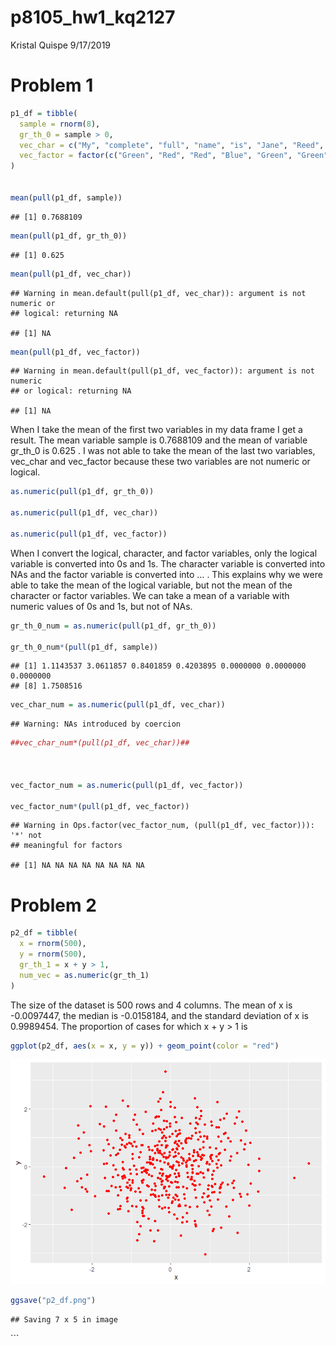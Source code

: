 p8105\_hw1\_kq2127
================
Kristal Quispe
9/17/2019

# Problem 1

``` r
p1_df = tibble(
  sample = rnorm(8),
  gr_th_0 = sample > 0, 
  vec_char = c("My", "complete", "full", "name", "is", "Jane", "Reed", "Doe"),
  vec_factor = factor(c("Green", "Red", "Red", "Blue", "Green", "Green", "Blue", "Blue"))
)


mean(pull(p1_df, sample))
```

    ## [1] 0.7688109

``` r
mean(pull(p1_df, gr_th_0))
```

    ## [1] 0.625

``` r
mean(pull(p1_df, vec_char))
```

    ## Warning in mean.default(pull(p1_df, vec_char)): argument is not numeric or
    ## logical: returning NA

    ## [1] NA

``` r
mean(pull(p1_df, vec_factor))
```

    ## Warning in mean.default(pull(p1_df, vec_factor)): argument is not numeric
    ## or logical: returning NA

    ## [1] NA

When I take the mean of the first two variables in my data frame I get a
result. The mean variable sample is 0.7688109 and the mean of variable
gr\_th\_0 is 0.625 . I was not able to take the mean of the last two
variables, vec\_char and vec\_factor because these two variables are not
numeric or logical.

``` r
as.numeric(pull(p1_df, gr_th_0))

as.numeric(pull(p1_df, vec_char))

as.numeric(pull(p1_df, vec_factor))
```

When I convert the logical, character, and factor variables, only the
logical variable is converted into 0s and 1s. The character variable is
converted into NAs and the factor variable is converted into … . This
explains why we were able to take the mean of the logical variable, but
not the mean of the character or factor variables. We can take a mean of
a variable with numeric values of 0s and 1s, but not of NAs.

``` r
gr_th_0_num = as.numeric(pull(p1_df, gr_th_0))

gr_th_0_num*(pull(p1_df, sample))
```

    ## [1] 1.1143537 3.0611857 0.8401859 0.4203895 0.0000000 0.0000000 0.0000000
    ## [8] 1.7508516

``` r
vec_char_num = as.numeric(pull(p1_df, vec_char))
```

    ## Warning: NAs introduced by coercion

``` r
##vec_char_num*(pull(p1_df, vec_char))##



vec_factor_num = as.numeric(pull(p1_df, vec_factor))

vec_factor_num*(pull(p1_df, vec_factor))
```

    ## Warning in Ops.factor(vec_factor_num, (pull(p1_df, vec_factor))): '*' not
    ## meaningful for factors

    ## [1] NA NA NA NA NA NA NA NA

# Problem 2

``` r
p2_df = tibble(
  x = rnorm(500),
  y = rnorm(500),
  gr_th_1 = x + y > 1,
  num_vec = as.numeric(gr_th_1)
)
```

The size of the dataset is 500 rows and 4 columns. The mean of x is
-0.0097447, the median is -0.0158184, and the standard deviation of x is
0.9989454. The proportion of cases for which x + y \> 1 is

``` r
ggplot(p2_df, aes(x = x, y = y)) + geom_point(color = "red")
```

![](p8105_hw1_kq2127_files/figure-gfm/yx_scatter-1.png)<!-- -->

``` r
ggsave("p2_df.png")
```

    ## Saving 7 x 5 in image

\`\`\`
